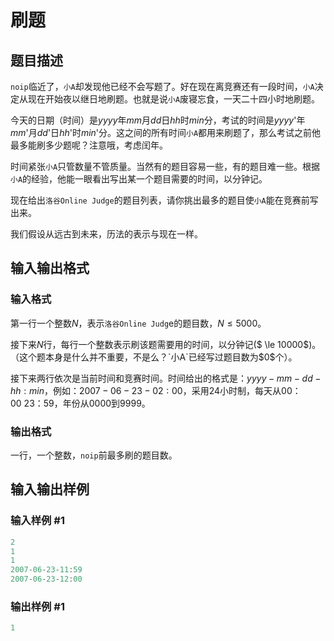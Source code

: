 # 刷题

## 题目描述

`noip`临近了，`小A`却发现他已经不会写题了。好在现在离竞赛还有一段时间，`小A`决定从现在开始夜以继日地刷题。也就是说`小A`废寝忘食，一天二十四小时地刷题。

今天的日期（时间）是$yyyy$年$mm$月$dd$日$hh$时$min$分，考试的时间是$yyyy$'年$mm$'月$dd$'日$hh$'时$min$'分。这之间的所有时间`小A`都用来刷题了，那么考试之前他最多能刷多少题呢？注意哦，考虑闰年。

时间紧张`小A`只管数量不管质量。当然有的题目容易一些，有的题目难一些。根据`小A`的经验，他能一眼看出写出某一个题目需要的时间，以分钟记。

现在给出`洛谷Online Judge`的题目列表，请你挑出最多的题目使`小A`能在竞赛前写出来。

我们假设从远古到未来，历法的表示与现在一样。

## 输入输出格式

### 输入格式

第一行一个整数$N$，表示`洛谷Online Judg`e的题目数，$N≤5000$。

接下来$N$行，每行一个整数表示刷该题需要用的时间，以分钟记($ \le 10000$)。（这个题本身是什么并不重要，不是么？`小A`已经写过题目数为$0$个）。

接下来两行依次是当前时间和竞赛时间。时间给出的格式是：$yyyy-mm-dd-hh:min$，例如：$2007-06-23-02:00$，采用$24$小时制，每天从$00：00~23：59$，年份从$0000$到$9999$。

### 输出格式

一行，一个整数，`noip`前最多刷的题目数。

## 输入输出样例

### 输入样例 #1

```cpp
2
1
1
2007-06-23-11:59
2007-06-23-12:00
```


### 输出样例 #1

```cpp
1
```


